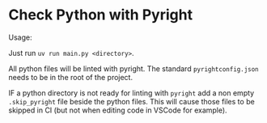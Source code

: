 # Check Python with Pyright

Usage:

Just run `uv run main.py <directory>`.

All python files will be linted with pyright.
The standard `pyrightconfig.json` needs to be in the root of the project.

IF a python directory is not ready for linting with `pyright` add a non empty `.skip_pyright` file beside the python files.
This will cause those files to be skipped in CI (but not when editing code in VSCode for example).
